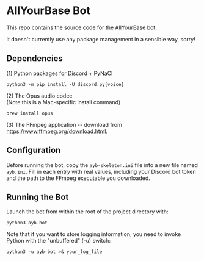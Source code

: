 # AllYourBase Bot

This repo contains the source code for the AllYourBase bot.

It doesn't currently use any package management in a sensible way, sorry!

## Dependencies

(1) Python packages for Discord + PyNaCl
```
python3 -m pip install -U discord.py[voice]
```

(2) The Opus audio codec<br />
(Note this is a Mac-specific install command)
```
brew install opus
```

(3) The FFmpeg application -- download from https://www.ffmpeg.org/download.html.

## Configuration

Before running the bot, copy the `ayb-skeleton.ini` file into a new file named
`ayb.ini`. Fill in each entry with real values, including your Discord bot token
and the path to the FFmpeg executable you downloaded.

## Running the Bot

Launch the bot from within the root of the project directory with:
```
python3 ayb-bot
```

Note that if you want to store logging information, you need to invoke Python
with the "unbuffered" (-u) switch:

```
python3 -u ayb-bot >& your_log_file
```
